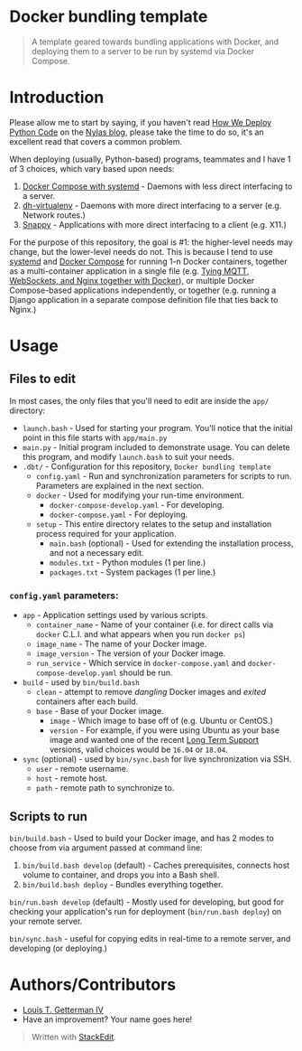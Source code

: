 # Docker bundling template
> A template geared towards bundling applications with Docker, and deploying them to a server to be run by systemd via Docker Compose.

# Introduction

Please allow me to start by saying, if you haven't read [How We Deploy Python Code](https://www.nylas.com/blog/packaging-deploying-python/) on the [Nylas blog](https://www.nylas.com/blog), please take the time to do so, it's an excellent read that covers a common problem.

When deploying (usually, Python-based) programs, teammates and I have 1 of 3 choices, which vary based upon needs:

 1. [Docker Compose with systemd](https://github.com/docker/compose/issues/4266#issuecomment-302813256) - Daemons with less direct interfacing to a server.
 2. [dh-virtualenv](https://github.com/spotify/dh-virtualenv) - Daemons with more direct interfacing to a server (e.g. Network routes.)
 3. [Snappy](https://en.wikipedia.org/wiki/Snappy_(package_manager)) - Applications with more direct interfacing to a client (e.g. X11.)

For the purpose of this repository, the goal is #1: the higher-level needs may change, but the lower-level needs do not.  This is because I tend to use [systemd](**systemd**) and [Docker Compose](https://docs.docker.com/compose/) for running 1-n Docker containers, together as a multi-container application in a single file (e.g. [Tying MQTT, WebSockets, and Nginx together with Docker](https://thad.getterman.org/2017/09/04/tying-mqtt-websockets-and-nginx-together-with-docker)), or multiple Docker Compose-based applications independently, or together (e.g. running a Django application in a separate compose definition file that ties back to Nginx.)

# Usage

## Files to edit

In most cases, the only files that you'll need to edit are inside the `app/` directory:

 - `launch.bash` - Used for starting your program. You'll notice that the initial point in this file starts with `app/main.py`
 - `main.py` - Initial program included to demonstrate usage.  You can delete this program, and modify `launch.bash` to suit your needs.
 - `.dbt/` - Configuration for this repository, `Docker bundling template`
	 - `config.yaml` - Run and synchronization parameters for scripts to run.  Parameters are explained in the next section.
	 - `docker` - Used for modifying your run-time environment.
		 - `docker-compose-develop.yaml` - For developing.
		 - `docker-compose.yaml` - For deploying.
	 - `setup` - This entire directory relates to the setup and installation process required for your application.
		 - `main.bash` (optional) - Used for extending the installation process, and not a necessary edit.
		 - `modules.txt` - Python modules (1 per line.)
		 - `packages.txt` - System packages (1 per line.)

### `config.yaml` parameters:
 - `app` - Application settings used by various scripts.
	 - `container_name` - Name of your container (i.e. for direct calls via `docker` C.L.I. and what appears when you run `docker ps`)
	 - `image_name` - The name of your Docker image.
	 - `image_version` - The version of your Docker image.
	 - `run_service` - Which service in `docker-compose.yaml` and `docker-compose-develop.yaml` should be run.
 - `build` - used by `bin/build.bash`
	 - `clean` - attempt to remove *dangling* Docker images and *exited* containers after each build.
	 - `base` - Base of your Docker image.
		 - `image` - Which image to base off of (e.g. Ubuntu or CentOS.)
		 - `version` - For example, if you were using Ubuntu as your base image and wanted one of the recent [Long Term Support](https://wiki.ubuntu.com/LTS) versions, valid choices would be `16.04` or `18.04`.
 - `sync` (optional) - used by `bin/sync.bash` for live synchronization via SSH.
	 - `user` - remote username.
	 - `host` - remote host.
	 - `path` - remote path to synchronize to.

## Scripts to run

`bin/build.bash` - Used to build your Docker image, and has 2 modes to choose from via argument passed at command line:

 1. `bin/build.bash develop` (default) - Caches prerequisites, connects host volume to container, and drops you into a Bash shell.
 2. `bin/build.bash deploy` - Bundles everything together.

`bin/run.bash develop` (default) - Mostly used for developing, but good for checking your application's run for deployment (`bin/run.bash deploy`) on your remote server.

`bin/sync.bash` - useful for copying edits in real-time to a remote server, and developing (or deploying.)

# Authors/Contributors
* [Louis T. Getterman IV](https://Thad.Getterman.org/about)
* Have an improvement? Your name goes here!

> Written with [StackEdit](https://stackedit.io/).

